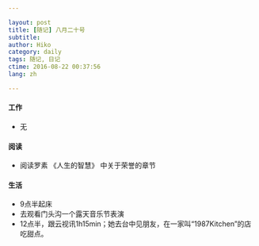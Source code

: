 ```yaml
---

layout: post  
title: [随记] 八月二十号  
subtitle:   
author: Hiko  
category: daily
tags: 随记, 日记  
ctime: 2016-08-22 00:37:56  
lang: zh  

---
```



#### 工作

- 无

#### 阅读

- 阅读罗素 《人生的智慧》 中关于荣誉的章节

#### 生活

- 9点半起床
- 去观看门头沟一个露天音乐节表演
- 12点半，跟云视讯1h15min；她去台中见朋友，在一家叫“1987Kitchen”的店吃甜点。